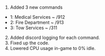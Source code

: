 1. Added 3 new commands

- 1: Medical Services ~ /912
- 2: Fire Department ~ /913
- 3: Tow Services ~ /311

2. Added discord logging for each command.
3. Fixed up the code.
4. Lowered CPU usage in-game to 0% idle.
